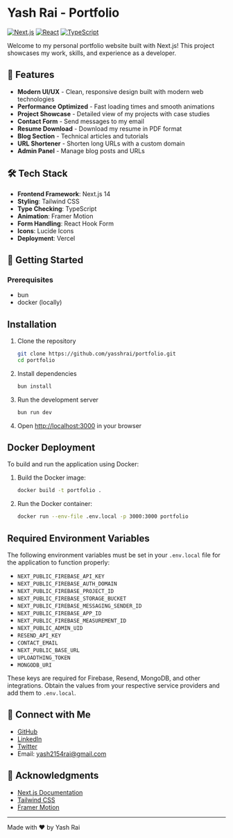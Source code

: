 # Yash Rai - Portfolio

[![Next.js](https://img.shields.io/badge/Next.js-000000?style=for-the-badge&logo=nextdotjs&logoColor=white)](https://nextjs.org/)
[![React](https://img.shields.io/badge/React-20232A?style=for-the-badge&logo=react&logoColor=61DAFB)](https://reactjs.org/)
[![TypeScript](https://img.shields.io/badge/TypeScript-007ACC?style=for-the-badge&logo=typescript&logoColor=white)](https://www.typescriptlang.org/)

Welcome to my personal portfolio website built with Next.js! This project showcases my work, skills, and experience as a developer.

## 🚀 Features

- **Modern UI/UX** - Clean, responsive design built with modern web technologies
- **Performance Optimized** - Fast loading times and smooth animations
- **Project Showcase** - Detailed view of my projects with case studies
- **Contact Form** - Send messages to my email
- **Resume Download** - Download my resume in PDF format
- **Blog Section** - Technical articles and tutorials
- **URL Shortener** - Shorten long URLs with a custom domain
- **Admin Panel** - Manage blog posts and URLs

## 🛠️ Tech Stack

- **Frontend Framework**: Next.js 14
- **Styling**: Tailwind CSS
- **Type Checking**: TypeScript
- **Animation**: Framer Motion
- **Form Handling**: React Hook Form
- **Icons**: Lucide Icons
- **Deployment**: Vercel

## 🚀 Getting Started

### Prerequisites

- bun
- docker (locally)

## Installation

1. Clone the repository
   ```bash
   git clone https://github.com/yasshrai/portfolio.git
   cd portfolio
   ```

2. Install dependencies
   ```bash
   bun install
   ```

3. Run the development server
   ```bash
   bun run dev
   ```

4. Open [http://localhost:3000](http://localhost:3000) in your browser

## Docker Deployment

To build and run the application using Docker:

1. Build the Docker image:
   ```bash
   docker build -t portfolio .
   ```

2. Run the Docker container:
   ```bash
   docker run --env-file .env.local -p 3000:3000 portfolio
   ```

## Required Environment Variables

The following environment variables must be set in your `.env.local` file for the application to function properly:

- `NEXT_PUBLIC_FIREBASE_API_KEY`
- `NEXT_PUBLIC_FIREBASE_AUTH_DOMAIN`
- `NEXT_PUBLIC_FIREBASE_PROJECT_ID`
- `NEXT_PUBLIC_FIREBASE_STORAGE_BUCKET`
- `NEXT_PUBLIC_FIREBASE_MESSAGING_SENDER_ID`
- `NEXT_PUBLIC_FIREBASE_APP_ID`
- `NEXT_PUBLIC_FIREBASE_MEASUREMENT_ID`
- `NEXT_PUBLIC_ADMIN_UID`
- `RESEND_API_KEY`
- `CONTACT_EMAIL`
- `NEXT_PUBLIC_BASE_URL`
- `UPLOADTHING_TOKEN`
- `MONGODB_URI`

These keys are required for Firebase, Resend, MongoDB, and other integrations. Obtain the values from your respective service providers and add them to `.env.local`.

## 🤝 Connect with Me

- [GitHub](https://github.com/yasshrai)
- [LinkedIn](https://linkedin.com/in/yasshrai)
- [Twitter](https://x.com/yasshraii)
- Email: yash2154rai@gmail.com

## 🙏 Acknowledgments

- [Next.js Documentation](https://nextjs.org/docs)
- [Tailwind CSS](https://tailwindcss.com/)
- [Framer Motion](https://www.framer.com/motion/)

---

Made with ❤️ by Yash Rai